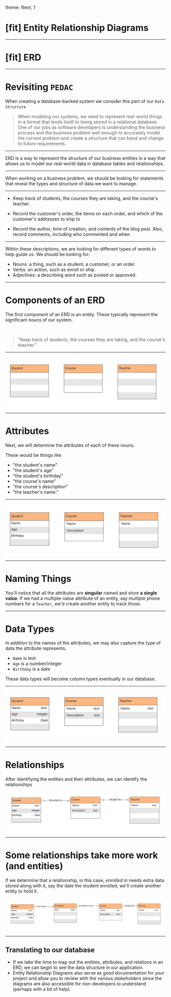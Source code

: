 theme: Next, 1

# [fit] Entity Relationship Diagrams

---

# [fit] ERD

---

# Revisiting `PEDAC`

When creating a database-backed system we consider this part of our `Data Structure`

> When modeling our systems, we need to represent real-world things in a format that lends itself to being stored in a relational database. One of our jobs as software developers is understanding the business process and the business problem well enough to accurately model the current problem and create a structure that can bend and change to future requirements.

---

ERD is a way to represent the structure of our business entities in a way that allows us to model our real-world data in database tables and relationships.

---

When working on a business problem, we should be looking for statements that reveal the types and structure of data we want to manage.

---

- Keep track of students, the courses they are taking, and the course's teacher.

- Record the customer's order, the items on each order, and which of the customer's addresses to ship to

- Record the author, time of creation, and contents of the blog post. Also, record comments, including who commented and when

---

Within these descriptions, we are looking for different types of words to help guide us. We should be looking for:

- Nouns: a thing, such as a student, a customer, or an order.
- Verbs: an action, such as enroll or ship.
- Adjectives: a describing word such as posted or approved.

---

# Components of an ERD

The first component of an ERD is an entity. These typically represent the significant _nouns_ of our system.

<br/>

> "Keep track of students, the courses they are taking, and the course's teacher."

---

![fit](./assets/erd1.png)

---

# Attributes

Next, we will determine the attributes of each of these nouns.

These would be things like

- "the student's name"
- "the student's age"
- "the student's birthday"
- "the course's name"
- "the course's description"
- "the teacher's name."

---

![fit](./assets/erd2.png)

---

# Naming Things

You'll notice that all the attributes are **singular** named and store **a single value**. If we had a multiple-value attribute of an entity, say multiple phone numbers for a `Teacher`, we'd create another entity to track those.

---

# Data Types

In addition to the names of the attributes, we may also capture the type of data the attribute represents.

- `Name` is text
- `Age` is a number/integer
- `Birthday` is a date

These data types will become column types eventually in our database.

---

![fit](./assets/erd3.png)

---

# Relationships

After identifying the entities and their attributes, we can identify the relationships

![inline](./assets/erd4.png)

---

# Some relationships take more work (and entities)

If we determine that a relationship, in this case, _enrolled in_ needs extra data stored along with it, say the date the student enrolled, we'll create another entity to hold it.

![inline](./assets/erd5.png)

---

## Translating to our database

- If we take the time to map out the entities, attributes, and relations in an ERD, we can begin to see the data structure in our application.
- Entity Relationship Diagrams also serve as good documentation for your project and allow you to review with the various _stakeholders_ since the diagrams are also accessible for non-developers to understand (perhaps with a bit of help).
